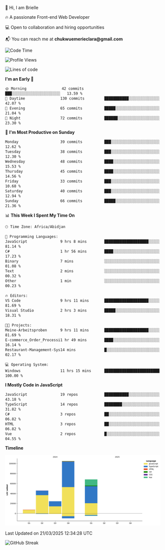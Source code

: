 <div align="left">
  <p>👋 Hi, I am Brielle</p>
  <p>🔥 A passionate Front-end Web Developer</p>
  <p>💻 Open to collaboration and hiring opportunities</p>
  <p>📬 You can reach me at <strong>chukwuemerieclara@gmail.com</strong></p>
</div>


 
 <!--START_SECTION:waka-->
![Code Time](http://img.shields.io/badge/Code%20Time-541%20hrs%2011%20mins-blue)

![Profile Views](http://img.shields.io/badge/Profile%20Views-0-blue)

![Lines of code](https://img.shields.io/badge/From%20Hello%20World%20I%27ve%20Written-249.6%20thousand%20lines%20of%20code-blue)

**I'm an Early 🐤** 

```text
🌞 Morning                42 commits          ███░░░░░░░░░░░░░░░░░░░░░░   13.59 % 
🌆 Daytime                130 commits         ███████████░░░░░░░░░░░░░░   42.07 % 
🌃 Evening                65 commits          █████░░░░░░░░░░░░░░░░░░░░   21.04 % 
🌙 Night                  72 commits          ██████░░░░░░░░░░░░░░░░░░░   23.30 % 
```
📅 **I'm Most Productive on Sunday** 

```text
Monday                   39 commits          ███░░░░░░░░░░░░░░░░░░░░░░   12.62 % 
Tuesday                  38 commits          ███░░░░░░░░░░░░░░░░░░░░░░   12.30 % 
Wednesday                48 commits          ████░░░░░░░░░░░░░░░░░░░░░   15.53 % 
Thursday                 45 commits          ████░░░░░░░░░░░░░░░░░░░░░   14.56 % 
Friday                   33 commits          ███░░░░░░░░░░░░░░░░░░░░░░   10.68 % 
Saturday                 40 commits          ███░░░░░░░░░░░░░░░░░░░░░░   12.94 % 
Sunday                   66 commits          █████░░░░░░░░░░░░░░░░░░░░   21.36 % 
```


📊 **This Week I Spent My Time On** 

```text
🕑︎ Time Zone: Africa/Abidjan

💬 Programming Languages: 
JavaScript               9 hrs 8 mins        ████████████████████░░░░░   81.14 % 
C#                       1 hr 56 mins        ████░░░░░░░░░░░░░░░░░░░░░   17.23 % 
Binary                   7 mins              ░░░░░░░░░░░░░░░░░░░░░░░░░   01.08 % 
Text                     2 mins              ░░░░░░░░░░░░░░░░░░░░░░░░░   00.32 % 
Other                    1 min               ░░░░░░░░░░░░░░░░░░░░░░░░░   00.23 % 

🔥 Editors: 
VS Code                  9 hrs 11 mins       ████████████████████░░░░░   81.69 % 
Visual Studio            2 hrs 3 mins        █████░░░░░░░░░░░░░░░░░░░░   18.31 % 

🐱‍💻 Projects: 
Meine-Arbeitsproben      9 hrs 11 mins       ████████████████████░░░░░   81.69 % 
E-commerce_Order_Processi1 hr 49 mins        ████░░░░░░░░░░░░░░░░░░░░░   16.14 % 
Restaurant-Management-Sys14 mins             █░░░░░░░░░░░░░░░░░░░░░░░░   02.17 % 

💻 Operating System: 
Windows                  11 hrs 15 mins      █████████████████████████   100.00 % 
```

**I Mostly Code in JavaScript** 

```text
JavaScript               19 repos            ███████████░░░░░░░░░░░░░░   43.18 % 
TypeScript               14 repos            ████████░░░░░░░░░░░░░░░░░   31.82 % 
C#                       3 repos             ██░░░░░░░░░░░░░░░░░░░░░░░   06.82 % 
HTML                     3 repos             ██░░░░░░░░░░░░░░░░░░░░░░░   06.82 % 
Vue                      2 repos             █░░░░░░░░░░░░░░░░░░░░░░░░   04.55 % 
```



**Timeline**

![Lines of Code chart](https://raw.githubusercontent.com/Brielle28/Brielle28/main/assets/bar_graph.png)


 Last Updated on 21/03/2025 12:34:28 UTC
<!--END_SECTION:waka-->

![GitHub Streak](https://github-readme-streak-stats.herokuapp.com/?user=Brielle28)



